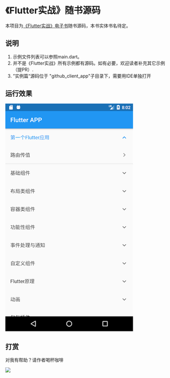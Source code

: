 # 《Flutter实战》随书源码

本项目为[《Flutter实战》电子书](https://github.com/flutterchina/flutter-in-action)随书源码，本书实体书名待定。

## 说明

1. 示例文件列表可以参照main.dart。
2. 并不是《Flutter实战》所有示例都有源码。如有必要，欢迎读者补充其它示例（提PR）.
3. ”实例篇“源码位于 "github_client_app"子目录下，需要用IDE单独打开

## 运行效果

![运行界面](home.png)

## 打赏

对我有帮助？请作者喝杯咖啡

![](https://cdn.jsdelivr.net/gh/flutterchina/flutter-in-action@1.0.3/docs/imgs/pay.jpeg)
